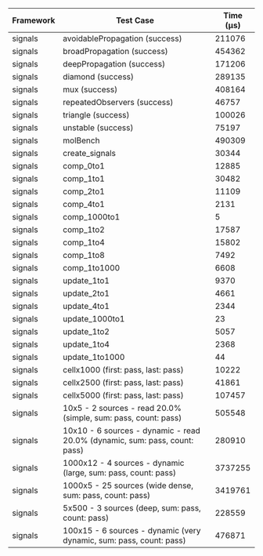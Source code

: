 | Framework | Test Case | Time (μs) |
| --- | --- | --- |
| signals | avoidablePropagation (success) | 211076 |
| signals | broadPropagation (success) | 454362 |
| signals | deepPropagation (success) | 171206 |
| signals | diamond (success) | 289135 |
| signals | mux (success) | 408164 |
| signals | repeatedObservers (success) | 46757 |
| signals | triangle (success) | 100026 |
| signals | unstable (success) | 75197 |
| signals | molBench | 490309 |
| signals | create_signals | 30344 |
| signals | comp_0to1 | 12885 |
| signals | comp_1to1 | 30482 |
| signals | comp_2to1 | 11109 |
| signals | comp_4to1 | 2131 |
| signals | comp_1000to1 | 5 |
| signals | comp_1to2 | 17587 |
| signals | comp_1to4 | 15802 |
| signals | comp_1to8 | 7492 |
| signals | comp_1to1000 | 6608 |
| signals | update_1to1 | 9370 |
| signals | update_2to1 | 4661 |
| signals | update_4to1 | 2344 |
| signals | update_1000to1 | 23 |
| signals | update_1to2 | 5057 |
| signals | update_1to4 | 2368 |
| signals | update_1to1000 | 44 |
| signals | cellx1000 (first: pass, last: pass) | 10222 |
| signals | cellx2500 (first: pass, last: pass) | 41861 |
| signals | cellx5000 (first: pass, last: pass) | 107457 |
| signals | 10x5 - 2 sources - read 20.0% (simple, sum: pass, count: pass) | 505548 |
| signals | 10x10 - 6 sources - dynamic - read 20.0% (dynamic, sum: pass, count: pass) | 280910 |
| signals | 1000x12 - 4 sources - dynamic (large, sum: pass, count: pass) | 3737255 |
| signals | 1000x5 - 25 sources (wide dense, sum: pass, count: pass) | 3419761 |
| signals | 5x500 - 3 sources (deep, sum: pass, count: pass) | 228559 |
| signals | 100x15 - 6 sources - dynamic (very dynamic, sum: pass, count: pass) | 476871 |
